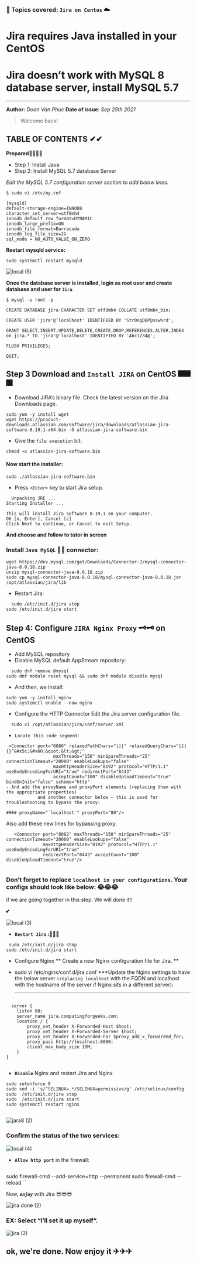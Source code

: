### 🚀 Topics covered: **`Jira on Centos`** ☁️

# Jira requires Java installed in your CentOS
# Jira doesn’t work with MySQL 8 database server, install MySQL 5.7

---
**Author:** *Doan Van Phuc* 
**Date of issue**: *Sep 25th 2021*
> Welcome back!
## TABLE OF CONTENTS ✔✔
**Prepared**🐱‍🐉🐱‍🐉
- Step 1: Install Java
- Step 2: Install MySQL 5.7 database Server


*Edit the MySQL 5.7 configuration server section to add below lines.*


```
$ sudo vi /etc/my.cnf

[mysqld]
default-storage-engine=INNODB
character_set_server=utf8mb4
innodb_default_row_format=DYNAMIC
innodb_large_prefix=ON
innodb_file_format=Barracuda
innodb_log_file_size=2G
sql_mode = NO_AUTO_VALUE_ON_ZERO
```
**Restart mysqld service:**

```
sudo systemctl restart mysqld
```



![local (5)](https://user-images.githubusercontent.com/83824403/138641567-a92879d0-d244-4d68-8443-02db346bbdf5.png)




**Once the database server is installed, login as root user and create database and user for `Jira`**

```
$ mysql -u root -p

CREATE DATABASE jira CHARACTER SET utf8mb4 COLLATE utf8mb4_bin;

CREATE USER 'jira'@'localhost' IDENTIFIED BY 'Str0ngDBP@ssw%rd';

GRANT SELECT,INSERT,UPDATE,DELETE,CREATE,DROP,REFERENCES,ALTER,INDEX on jira.* TO 'jira'@'localhost' IDENTIFIED BY 'Abc1234@';

FLUSH PRIVILEGES;

QUIT;

```
## Step 3 Download and `Install JIRA` on CentOS  🎆🎆🎆
 - Download JIRA’s binary file. Check the latest version on the Jira Downloads page.

```
sudo yum -y install wget
wget https://product-downloads.atlassian.com/software/jira/downloads/atlassian-jira-software-8.19.1-x64.bin -O atlassian-jira-software.bin
```
- Give the `file execution` bit:

```
chmod +x atlassian-jira-software.bin
```

#### Now start the installer:

```
sudo ./atlassian-jira-software.bin
```
- Press *`<Enter>`* key to start Jira setup.

```
  Unpacking JRE ...
Starting Installer ...

This will install Jira Software 8.19.1 on your computer.
OK [o, Enter], Cancel [c]
Click Next to continue, or Cancel to exit Setup.
```
  **And choose and follow to tutor in screen**
  
 ### Install `Java MySQL` 🔑🔑  connector:
  
  ```
  wget https://dev.mysql.com/get/Downloads/Connector-J/mysql-connector-java-8.0.18.zip
unzip mysql-connector-java-8.0.18.zip
sudo cp mysql-connector-java-8.0.18/mysql-connector-java-8.0.18.jar /opt/atlassian/jira/lib
  ```
-  Restart Jira:

```
  sudo /etc/init.d/jira stop
sudo /etc/init.d/jira start
  ```
  ## Step 4: Configure `JIRA Nginx Proxy` 🗝🗝  on CentOS
  - Add MySQL repository
- Disable MySQL default AppStream repository:

``` 
  sudo dnf remove @mysql
sudo dnf module reset mysql && sudo dnf module disable mysql
  ```
 - And then, we install: 
  
  ```
  sudo yum -y install nginx
sudo systemctl enable --now nginx
  ```
  - Configure the HTTP Connector
Edit the Jira server configuration file.

```
  sudo vi /opt/atlassian/jira/conf/server.xml
  ```
  - `Locate this code segment`:
  
 ```
  <Connector port="8080" relaxedPathChars="[]|" relaxedQueryChars="[]|{}^&#x5c;&#x60;&quot;&lt;&gt;"
                   maxThreads="150" minSpareThreads="25" connectionTimeout="20000" enableLookups="false"
                   maxHttpHeaderSize="8192" protocol="HTTP/1.1" useBodyEncodingForURI="true" redirectPort="8443"
                   acceptCount="100" disableUploadTimeout="true" bindOnInit="false" scheme="http"
- And add the proxyName and proxyPort elements (replacing them with the appropriate properties)
             and another connector below – this is used for troubleshooting to bypass the proxy:

#### proxyName="`localhost`" proxyPort="80"/>

  ```
  Also add these new lines for bypassing proxy.
  <!-- Standard HTTP Connector -->
       <Connector port="8082" maxThreads="150" minSpareThreads="25" connectionTimeout="20000" enableLookups="false"
                  maxHttpHeaderSize="8192" protocol="HTTP/1.1" useBodyEncodingForURI="true"
                  redirectPort="8443" acceptCount="100" disableUploadTimeout="true"/>     
  ```
  ```
 ### Don’t forget to replace `localhost in your configurations`. Your configs should look like below: 😂😂😂
 
 
  if we are going together in this step. We will done it!! 
  
  
  💕
  
![local (3)](https://user-images.githubusercontent.com/83824403/138640635-bf703b5a-8f8a-4169-afc3-ccb97bccac18.png)

  
- **`Restart Jira` :🛴🛴🛴**


 ```
  sudo /etc/init.d/jira stop
sudo /etc/init.d/jira start
  ```
 - Configure Nginx
**
  Create a new Nginx configuration file for Jira.
  **

- sudo vi /etc/nginx/conf.d/jira.conf
  ***Update the Nginx settings to have the below server `(replacing localhost` with the FQDN and localhost with the hostname of the server if Nginx sits in a different server):
  ***
  
  ```
```
  server {
    listen 80;
    server_name jira.computingforgeeks.com;
    location / {
        proxy_set_header X-Forwarded-Host $host;
        proxy_set_header X-Forwarded-Server $host;
        proxy_set_header X-Forwarded-For $proxy_add_x_forwarded_for; 
        proxy_pass http://localhost:8080;
        client_max_body_size 10M;
    }
}
  
  ```
- **`Disable`** Nginx and restart Jira and Nginx

```
sudo setenforce 0
sudo sed -i 's/^SELINUX=.*/SELINUX=permissive/g' /etc/selinux/config
sudo  /etc/init.d/jira stop
sudo  /etc/init.d/jira start
sudo systemctl restart nginx
  
  ```
  
 ![jara8 (2)](https://user-images.githubusercontent.com/83824403/138640018-48d0156d-4f98-4309-bb98-97cc646309c8.png)
 
  
  
  
  
  
 ### Confirm the status of the two services:
  
  ![local (4)](https://user-images.githubusercontent.com/83824403/138639837-05b3f957-c281-4656-b3ca-80b88695880d.png)
  
- **`Allow http port`** in the firewall:

```
  ```
  sudo firewall-cmd --add-service=http --permanent
sudo firewall-cmd --reload
  ``

  
  
  
  
  
 Now, ***`enjoy`*** with Jira 😎😎😎
  
  
![jira done (2)](https://user-images.githubusercontent.com/83824403/138640084-476db8d0-5513-4ae6-97c7-6c2eba8b96d1.jpg)




  ### EX: Select “I’ll set it up myself“.
  
  
  
  
  
  ![jira (2)](https://user-images.githubusercontent.com/83824403/138640185-430ed512-a73b-493a-9625-f061c8a46b4f.png)

  
  
 ## ok, we're done. Now enjoy it ✈✈✈ ##
